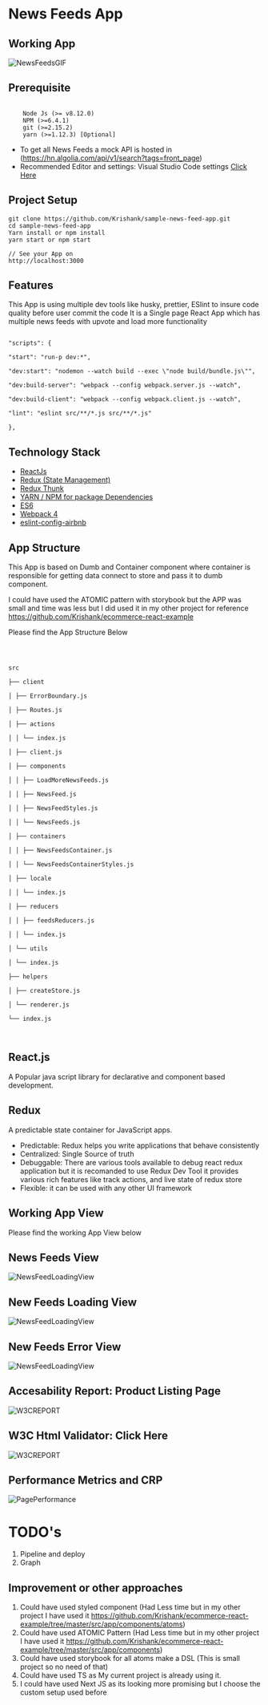 # News Feeds App

## Working App

![NewsFeedsGIF](https://raw.githubusercontent.com/Krishank/sample-news-feed-app/main/news-feeds.gif)

## Prerequisite

```

    Node Js (>= v8.12.0)
    NPM (>=6.4.1)
    git (>=2.15.2)
    yarn (>=1.12.3) [Optional]

```

- To get all News Feeds a mock API is hosted in (https://hn.algolia.com/api/v1/search?tags=front_page)
- Recommended Editor and settings: Visual Studio Code settings [Click Here](https://github.com/Krishank/ecommerce-react-example/blob/master/docs/DevelopmentTools.md)

## Project Setup

```
git clone https://github.com/Krishank/sample-news-feed-app.git
cd sample-news-feed-app
Yarn install or npm install
yarn start or npm start

// See your App on
http://localhost:3000
```

## Features

This App is using multiple dev tools like husky, prettier, ESlint to insure code quality before user commit the code It is a Single page React App which has multiple news feeds with upvote and load more functionality

```

"scripts": {

"start": "run-p dev:*",

"dev:start": "nodemon --watch build --exec \"node build/bundle.js\"",

"dev:build-server": "webpack --config webpack.server.js --watch",

"dev:build-client": "webpack --config webpack.client.js --watch",

"lint": "eslint src/**/*.js src/**/*.js"

},

```

## Technology Stack

- [ReactJs](https://reactjs.org/)
- [Redux (State Management)](https://redux.js.org/introduction/getting-started)
- [Redux Thunk](https://github.com/reduxjs/redux-thunk)
- [YARN / NPM for package Dependencies](https://npmjs.com)
- [ES6](http://es6-features.org/)
- [Webpack 4](https://webpack.js.org/)
- [eslint-config-airbnb](https://www.npmjs.com/package/eslint-config-airbnb)

## App Structure

This App is based on Dumb and Container component where container is responsible for getting data connect to store and pass it to dumb component.

I could have used the ATOMIC pattern with storybook but the APP was small and time was less but I did used it in my other project for reference https://github.com/Krishank/ecommerce-react-example

Please find the App Structure Below

```



src

├── client

│ ├── ErrorBoundary.js

│ ├── Routes.js

│ ├── actions

│ │ └── index.js

│ ├── client.js

│ ├── components

│ │ ├── LoadMoreNewsFeeds.js

│ │ ├── NewsFeed.js

│ │ ├── NewsFeedStyles.js

│ │ └── NewsFeeds.js

│ ├── containers

│ │ ├── NewsFeedsContainer.js

│ │ └── NewsFeedsContainerStyles.js

│ ├── locale

│ │ └── index.js

│ ├── reducers

│ │ ├── feedsReducers.js

│ │ └── index.js

│ └── utils

│ └── index.js

├── helpers

│ ├── createStore.js

│ └── renderer.js

└── index.js



```

## React.js

A Popular java script library for declarative and component based development.

## Redux

A predictable state container for JavaScript apps.

- Predictable: Redux helps you write applications that behave consistently
- Centralized: Single Source of truth
- Debuggable: There are various tools available to debug react redux application but it is recomanded to use Redux Dev Tool it provides various rich features like track actions, and live state of redux store
- Flexible: it can be used with any other UI framework

## Working App View

Please find the working App View below

## News Feeds View

![NewsFeedLoadingView](https://raw.githubusercontent.com/Krishank/sample-news-feed-app/main/news-feeds.png)

## New Feeds Loading View

![NewsFeedLoadingView](https://raw.githubusercontent.com/Krishank/sample-news-feed-app/main/load-news-feeds.png)

## New Feeds Error View

![NewsFeedLoadingView](https://raw.githubusercontent.com/Krishank/sample-news-feed-app/main/error-case.png)

## Accesability Report: Product Listing Page

![W3CREPORT](https://raw.githubusercontent.com/Krishank/sample-news-feed-app/main/acheckert.png)

## W3C Html Validator: Click Here

![W3CREPORT](https://raw.githubusercontent.com/Krishank/sample-news-feed-app/main/w3-validate-report.png)

## Performance Metrics and CRP

![PagePerformance](https://raw.githubusercontent.com/Krishank/sample-news-feed-app/main/perf-and-crp.png)

# TODO's

1. Pipeline and deploy
2. Graph

## Improvement or other approaches

1. Could have used styled component (Had Less time but in my other project I have used it https://github.com/Krishank/ecommerce-react-example/tree/master/src/app/components/atoms)
2. Could have used ATOMIC Pattern (Had Less time but in my other project I have used it https://github.com/Krishank/ecommerce-react-example/tree/master/src/app/components)
3. Could have used storybook for all atoms make a DSL (This is small project so no need of that)
4. Could have used TS as My current project is already using it.
5. I could have used Next JS as its looking more promising but I choose the custom setup used before
